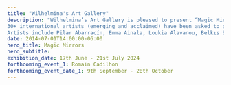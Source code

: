 ```yaml
---
title: "Wilhelmina's Art Gallery"
description: "Wilhelmina’s Art Gallery is pleased to present “Magic Mirror”, a group exhibition curated by Wilhelmina von Blumenthal and artist Irini Karayannopoulou.
30+ international artists (emerging and acclaimed) have been asked to present works where mirrors, their uses and their users play out in all their enchanting complexity through painting, collage, sculpture, film and photography.
Artists include Pilar Abarracín, Emma Ainala, Loukia Alavanou, Belkıs Balpınar, Burçak Bingöl, Lindsey Calla, The Callas, Saint Clair Cemin, Charlotte Colbert, Simon Demeuter, Lionel Estève, Helen Flockhart, Hilary Galbreaith, Marianna Hatzinikolaou, Hippolyte Hentgen, Maria Joannou, Alison Jones, Iasonas Kampanis, Irini Karayannopoulou, Marin Kasimir, Peggy Kouroumalos, Natalia Manta, Didier Marcel, Theo Michael, Robert Montgomery, Zoe Paul, Matthieu Renard, Philip Tsiaras, Andreas Vais, Xenia Vitos, William Wegman, Janet Werner, Erwin Wurm."
date: 2014-07-01T14:00:00-06:00
hero_title: Magic Mirrors
hero_subtitle:
exhibition_date: 17th June - 21st July 2024
forthcoming_event_1: Romain Cadilhon
forthcoming_event_date_1: 9th September - 28th October
---
```

